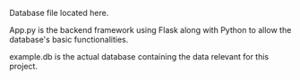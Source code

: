 Database file located here.

App.py is the backend framework using Flask along with Python to allow the database's basic functionalities.

example.db is the actual database containing the data relevant for this project.
